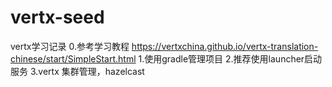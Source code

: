 # vertx-seed
vertx学习记录
    0.参考学习教程
        https://vertxchina.github.io/vertx-translation-chinese/start/SimpleStart.html
    1.使用gradle管理项目
    2.推荐使用launcher启动服务
    3.vertx 集群管理，hazelcast
